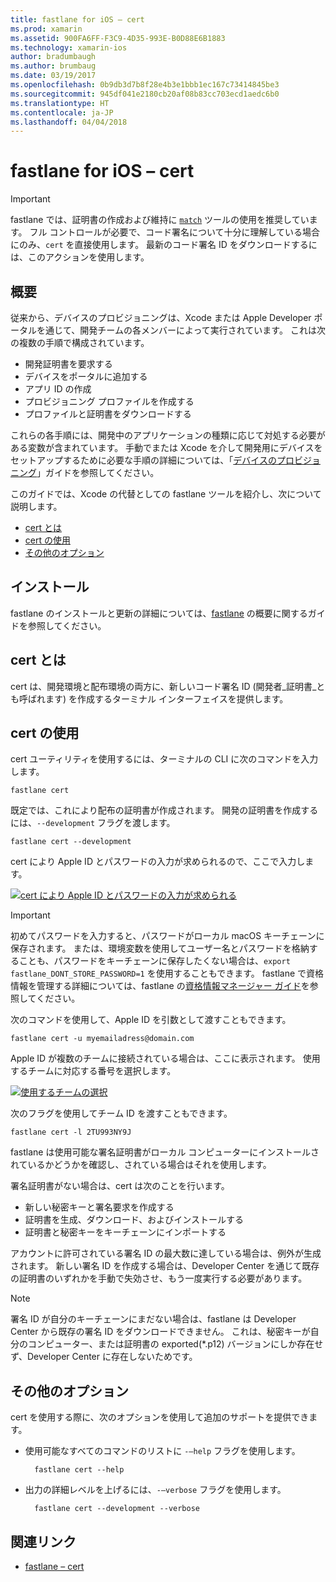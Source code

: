 ```yaml
---
title: fastlane for iOS – cert
ms.prod: xamarin
ms.assetid: 900FA6FF-F3C9-4D35-993E-B0D88E6B1883
ms.technology: xamarin-ios
author: bradumbaugh
ms.author: brumbaug
ms.date: 03/19/2017
ms.openlocfilehash: 0b9db3d7b8f28e4b3e1bbb1ec167c73414845be3
ms.sourcegitcommit: 945df041e2180cb20af08b83cc703ecd1aedc6b0
ms.translationtype: HT
ms.contentlocale: ja-JP
ms.lasthandoff: 04/04/2018
---
```

# <a name="fastlane-for-ios--cert"></a>fastlane for iOS – cert

> [!IMPORTANT]
> fastlane では、証明書の作成および維持に [`match`](~/ios/deploy-test/provisioning/fastlane/match.md) ツールの使用を推奨しています。 フル コントロールが必要で、コード署名について十分に理解している場合にのみ、`cert` を直接使用します。 最新のコード署名 ID をダウンロードするには、このアクションを使用します。

## <a name="overview"></a>概要

従来から、デバイスのプロビジョニングは、Xcode または Apple Developer ポータルを通じて、開発チームの各メンバーによって実行されています。 これは次の複数の手順で構成されています。

- 開発証明書を要求する
- デバイスをポータルに追加する
- アプリ ID の作成
- プロビジョニング プロファイルを作成する
- プロファイルと証明書をダウンロードする

これらの各手順には、開発中のアプリケーションの種類に応じて対処する必要がある変数が含まれています。 手動でまたは Xcode を介して開発用にデバイスをセットアップするために必要な手順の詳細については、「[デバイスのプロビジョニング](~/ios/get-started/installation/device-provisioning/index.md)」ガイドを参照してください。

このガイドでは、Xcode の代替としての fastlane ツールを紹介し、次について説明します。

- [cert とは](#whatiscert)
- [cert の使用](#using)
- [その他のオプション](#options)

## <a name="installation"></a>インストール

fastlane のインストールと更新の詳細については、[fastlane](~/ios/deploy-test/provisioning/fastlane/index.md#Installation) の概要に関するガイドを参照してください。

<a name="whatiscert" />

## <a name="what-is-cert"></a>cert とは

cert は、開発環境と配布環境の両方に、新しいコード署名 ID (開発者_証明書_とも呼ばれます) を作成するターミナル インターフェイスを提供します。

<a name="using" />

## <a name="using-cert"></a>cert の使用

cert ユーティリティを使用するには、ターミナルの CLI に次のコマンドを入力します。

    fastlane cert

既定では、これにより配布の証明書が作成されます。 開発の証明書を作成するには、`--development` フラグを渡します。

    fastlane cert --development

cert により Apple ID とパスワードの入力が求められるので、ここで入力します。

[![](cert-images/fastlane-image1.png "cert により Apple ID とパスワードの入力が求められる")](cert-images/fastlane-image1.png#lightbox)

> [!IMPORTANT]
> 初めてパスワードを入力すると、パスワードがローカル macOS キーチェーンに保存されます。 または、環境変数を使用してユーザー名とパスワードを格納することも、パスワードをキーチェーンに保存したくない場合は、`export fastlane_DONT_STORE_PASSWORD=1` を使用することもできます。 fastlane で資格情報を管理する詳細については、fastlane の[資格情報マネージャー ガイド](https://github.com/fastlane/fastlane/blob/master/credentials_manager/README.md)を参照してください。

次のコマンドを使用して、Apple ID を引数として渡すこともできます。

    fastlane cert -u myemailadress@domain.com

Apple ID が複数のチームに接続されている場合は、ここに表示されます。 使用するチームに対応する番号を選択します。

[![](cert-images/fastlane-image2.png "使用するチームの選択")](cert-images/fastlane-image2.png#lightbox)

次のフラグを使用してチーム ID を渡すこともできます。

    fastlane cert -l 2TU993NY9J

fastlane は使用可能な署名証明書がローカル コンピューターにインストールされているかどうかを確認し、されている場合はそれを使用します。

署名証明書がない場合は、cert は次のことを行います。

- 新しい秘密キーと署名要求を作成する
- 証明書を生成、ダウンロード、およびインストールする
- 証明書と秘密キーをキーチェーンにインポートする

アカウントに許可されている署名 ID の最大数に達している場合は、例外が生成されます。 新しい署名 ID を作成する場合は、Developer Center を通じて既存の証明書のいずれかを手動で失効させ、もう一度実行する必要があります。

> [!NOTE]
> 署名 ID が自分のキーチェーンにまだない場合は、fastlane は Developer Center から既存の署名 ID をダウンロードできません。 これは、秘密キーが自分のコンピューター、または証明書の exported(*.p12) バージョンにしか存在せず、Developer Center に存在しないためです。

<a name="options" />

## <a name="additional-options"></a>その他のオプション

cert を使用する際に、次のオプションを使用して追加のサポートを提供できます。

- 使用可能なすべてのコマンドのリストに `-–help` フラグを使用します。

        fastlane cert --help

- 出力の詳細レベルを上げるには、`-–verbose` フラグを使用します。

        fastlane cert --development --verbose


## <a name="related-links"></a>関連リンク

- [fastlane – cert](https://github.com/fastlane/fastlane/blob/master/cert/README.md)
